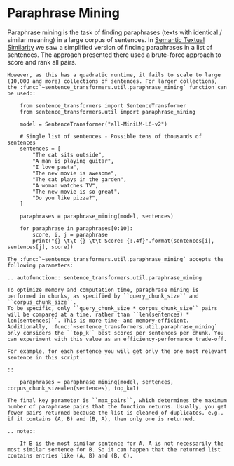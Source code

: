 # Paraphrase Mining

Paraphrase mining is the task of finding paraphrases (texts with identical / similar meaning) in a large corpus of sentences. In [Semantic Textual Similarity](../../../../docs/sentence_transformer/usage/semantic_textual_similarity.rst) we saw a simplified version of finding paraphrases in a list of sentences. The approach presented there used a brute-force approach to score and rank all pairs. 

```{eval-rst}
However, as this has a quadratic runtime, it fails to scale to large (10,000 and more) collections of sentences. For larger collections, the :func:`~sentence_transformers.util.paraphrase_mining` function can be used::

    from sentence_transformers import SentenceTransformer
    from sentence_transformers.util import paraphrase_mining

    model = SentenceTransformer("all-MiniLM-L6-v2")

    # Single list of sentences - Possible tens of thousands of sentences
    sentences = [
        "The cat sits outside",
        "A man is playing guitar",
        "I love pasta",
        "The new movie is awesome",
        "The cat plays in the garden",
        "A woman watches TV",
        "The new movie is so great",
        "Do you like pizza?",
    ]

    paraphrases = paraphrase_mining(model, sentences)

    for paraphrase in paraphrases[0:10]:
        score, i, j = paraphrase
        print("{} \t\t {} \t\t Score: {:.4f}".format(sentences[i], sentences[j], score))

The :func:`~sentence_transformers.util.paraphrase_mining` accepts the following parameters:

.. autofunction:: sentence_transformers.util.paraphrase_mining

To optimize memory and computation time, paraphrase mining is performed in chunks, as specified by ``query_chunk_size`` and ``corpus_chunk_size``.
To be specific, only ``query_chunk_size * corpus_chunk_size`` pairs will be compared at a time, rather than ``len(sentences) * len(sentences)``. This is more time- and memory-efficient. Additionally, :func:`~sentence_transformers.util.paraphrase_mining` only considers the ``top_k`` best scores per sentences per chunk. You can experiment with this value as an efficiency-performance trade-off.

For example, for each sentence you will get only the one most relevant sentence in this script.

::

    paraphrases = paraphrase_mining(model, sentences, corpus_chunk_size=len(sentences), top_k=1)

The final key parameter is ``max_pairs``, which determines the maximum number of paraphrase pairs that the function returns. Usually, you get fewer pairs returned because the list is cleaned of duplicates, e.g., if it contains (A, B) and (B, A), then only one is returned.

.. note::
    
    If B is the most similar sentence for A, A is not necessarily the most similar sentence for B. So it can happen that the returned list contains entries like (A, B) and (B, C).
```
